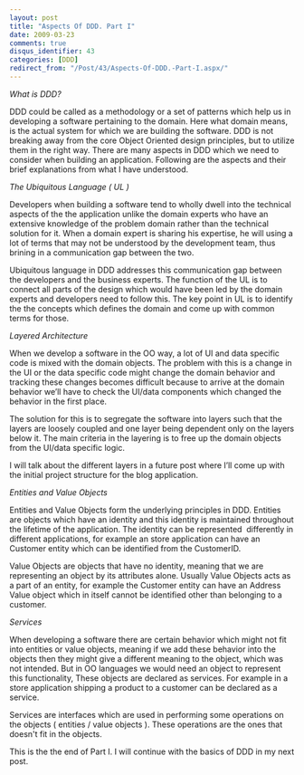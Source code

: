 ```yaml
---
layout: post
title: "Aspects Of DDD. Part I"
date: 2009-03-23
comments: true
disqus_identifier: 43
categories: [DDD]
redirect_from: "/Post/43/Aspects-Of-DDD.-Part-I.aspx/"
---
```

*What is DDD?*

DDD could be called as a methodology or a set of patterns which help us
in developing a software pertaining to the domain. Here what domain
means, is the actual system for which we are building the software. DDD
is not breaking away from the core Object Oriented design principles,
but to utilize them in the right way. There are many aspects in DDD
which we need to consider when building an application. Following are
the aspects and their brief explanations from what I have understood.
<!--more-->
*The Ubiquitous Language ( UL )*

Developers when building a software tend to wholly dwell into the
technical aspects of the the application unlike the domain experts who
have an extensive knowledge of the problem domain rather than the
technical solution for it. When a domain expert is sharing his
expertise, he will using a lot of terms that may not be understood by
the development team, thus brining in a communication gap between the
two. 

Ubiquitous language in DDD addresses this communication gap between the
developers and the business experts. The function of the UL is to
connect all parts of the design which would have been led by the domain
experts and developers need to follow this. The key point in UL is to
identify the the concepts which defines the domain and come up with
common terms for those.

*Layered Architecture*

When we develop a software in the OO way, a lot of UI and data specific
code is mixed with the domain objects. The problem with this is a change
in the UI or the data specific code might change the domain behavior and
tracking these changes becomes difficult because to arrive at the domain
behavior we’ll have to check the UI/data components which changed the
behavior in the first place.

The solution for this is to segregate the software into layers such that
the layers are loosely coupled and one layer being dependent only on the
layers below it. The main criteria in the layering is to free up the
domain objects from the UI/data specific logic.

I will talk about the different layers in a future post where I’ll come
up with the initial project structure for the blog application.

*Entities and Value Objects*

Entities and Value Objects form the underlying principles in DDD.
Entities are objects which have an identity and this identity is
maintained throughout the lifetime of the application. The identity can
be represented  differently in different applications, for example an
store application can have an Customer entity which can be identified
from the CustomerID.

Value Objects are objects that have no identity, meaning that we are
representing an object by its attributes alone. Usually Value Objects
acts as a part of an entity, for example the Customer entity can have an
Address Value object which in itself cannot be identified other than
belonging to a customer.

*Services*

When developing a software there are certain behavior which might not
fit into entities or value objects, meaning if we add these behavior
into the objects then they might give a different meaning to the object,
which was not intended. But in OO languages we would need an object to
represent this functionality, These objects are declared as services.
For example in a store application shipping a product to a customer can
be declared as a service.

Services are interfaces which are used in performing some operations on
the objects ( entities / value objects ). These operations are the ones
that doesn't fit in the objects.

This is the the end of Part I. I will continue with the basics of DDD in
my next post.

